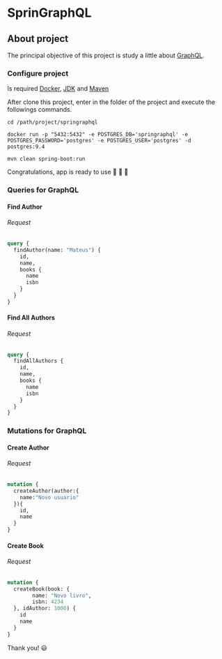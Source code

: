 # SprinGraphQL

## About project

The principal objective of this project is study a little about <a href="https://graphql.org/" target="_blank" >GraphQL</a>.

### Configure project

Is required <a href="https://docs.docker.com/docker-for-windows/install/" target="_blank" >Docker</a>, <a href="https://www.oracle.com/technetwork/java/javase/downloads/jdk8-downloads-2133151.html" target="_blank" >JDK</a> and <a href="https://maven.apache.org/" target="_blank" >Maven</a>

After clone this project, enter in the folder of the project and execute the followings commands.

```
cd /path/project/springraphql

docker run -p "5432:5432" -e POSTGRES_DB='springraphql' -e POSTGRES_PASSWORD='postgres' -e POSTGRES_USER='postgres' -d postgres:9.4

mvn clean spring-boot:run

```

Congratulations, app is ready to use :tada:	:confetti_ball: :balloon:

### Queries for GraphQL

#### Find Author

###### Request

```graphql
query {
  findAuthor(name: "Mateus") {
    id,
    name,
    books {
      name
      isbn
    }
  }
}
```

#### Find All Authors

###### Request

```graphql
query {
  findAllAuthors {
    id,
    name,
    books {
      name
      isbn
    }
  }
}
```

### Mutations for GraphQL

#### Create Author

###### Request


```graphql
mutation {
  createAuthor(author:{
    name:"Novo usuario"
  }){
    id,
    name
  }
}
```

#### Create Book

###### Request


```graphql
mutation {
  createBook(book: {
    	name: "Novo livro", 
    	isbn: 4234
  }, idAuthor: 1000) {
    id
    name
  }
}
```

Thank you! :smiley:	
